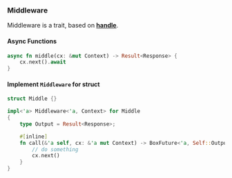 ### Middleware

Middleware is a trait, based on **[handle][]**.

#### Async Functions

```rust
async fn middle(cx: &mut Context) -> Result<Response> {
    cx.next().await
}
```

#### Implement `Middleware` for struct

```rust
struct Middle {}

impl<'a> Middleware<'a, Context> for Middle
{
    type Output = Result<Response>;

    #[inline]
    fn call(&'a self, cx: &'a mut Context) -> BoxFuture<'a, Self::Output> {
        // do something
        cx.next()
    }
}
```

[handle]: https://crates.io/crates/handle
